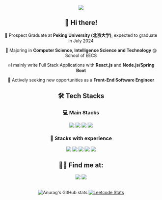 <div align= "center">
    <img src="https://capsule-render.vercel.app/api?type=waving&color=0:457af7,100:48ea71&height=240&text=Hi,%20I'm%20Percy!&animation=fadeIn&fontColor=ffffff&fontSize=60" />


## 👋 Hi there!

🏫 Prospect Graduate at **Peking University (北京大学)**, expected to graduate in July 2024

🌱 Majoring in **Computer Science, Intelligence Science and Technology** @ School of EECS

🔥I mainly write Full Stack Applications with **React.js** and **Node.js/Spring Boot**

🔭 Actively seeking new opportunities as a **Front-End Software Engineer**

## 🛠️ Tech Stacks

### 💻 Main Stacks

<img src="https://img.shields.io/badge/React-61DAFB?style=flat-square&logo=React&logoColor=black"/> 
<img src="https://img.shields.io/badge/Javascript-F7DF1E?style=flat-square&logo=Javascript&logoColor=black"/>
<img src="https://img.shields.io/badge/TypeScript-0E39A9?style=flat-square&logo=Typescript&logoColor=white"/>
<img src="https://img.shields.io/badge/Node.js-339933?style=flat-square&logo=node.js&logoColor=white" />

### 💾 Stacks with experience

<img src="https://img.shields.io/badge/Next.js-000000?style=flat-square&logo=Next.js&logoColor=white"/>
<img src="https://img.shields.io/badge/Spring Boot-6DB33F?style=flat-square&logo=Spring Boot&logoColor=white"/>
<img src="https://img.shields.io/badge/Java-ED8B00?style=flat-square&logo=openjdk&logoColor=white" />
<img src="https://img.shields.io/badge/C%2B%2B-00599C?style=flat-square&logo=c%2B%2B&logoColor=white" />
<img src="https://img.shields.io/badge/Python-3776AB?style=flat-square&logo=python&logoColor=white" />


## 👨‍💻 Find me at:
<div>
<a href=""><img src="https://img.shields.io/badge/LinkedIn-0077B5?style=flat-square&logo=linkedin&logoColor=white"/></a>
<a href=https://velog.io/@railgunofpku> <img src="https://img.shields.io/badge/Velog-20C997?style=flat-square&logo=Velog&logoColor=white&link=https://velog.io/@railgunofpku"> </a>
<div/>
<br/>

![Anurag's GitHub stats](https://github-readme-stats.vercel.app/api?username=timingsniper&show_icons=true&theme=tokyonight)
[![Leetcode Stats](https://leetcard.jacoblin.cool/timingsniper?ext=activity)](https://leetcode.com/timingsniper)

</div>
